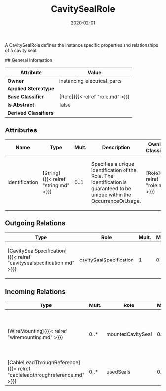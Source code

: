 ﻿---
title: CavitySealRole
toc: false
type: specs
date: "2020-02-01"
draft: false
specification: VEC
version: 1.2.0
documentType: "Recommendation"
elementType: Class
classes:
  - CavitySealRole
menu_name: vec-1.2.0
---
<p> A CavitySealRole defines the instance specific properties and relationships of a cavity seal.      </p>
## General Information

| Attribute               | Value |
|-------------------------|-------|
| **Owner**               | instancing_electrical_parts |
| **Applied Stereotype**  |   |
| **Base Classifier**     | [Role]({{< relref "role.md" >}})<br/>  |
| **Is Abstract**         | false |
| **Derived Classifiers** |   |

## Attributes
|  Name  |  Type  |  Mult.  |  Description  |  Owning Classifier  |
|--------|--------|---------|---------------|--------------|
|identification | [String]({{< relref "string.md" >}}) | 0..1 | <p> Specifies a unique identification of the Role. The identification is guaranteed to be unique within the OccurrenceOrUsage.      </p> | [Role]({{< relref "role.md" >}}) |

## Outgoing Relations
|    Type  |   Role   |   Mult.   |   Mult.   |   Description   |
|----------|----------|-----------|-----------|-----------------|
| [CavitySealSpecification]({{< relref "cavitysealspecification.md" >}}) | cavitySealSpecification | 1 | 0..* | <p> References the <i>CavitySealSpecification </i>that is instanced by this <i>CavitySealRole.</i>      </p> |
##  Incoming Relations
|    Type  |   Mult.  |   Role    |   Mult.   |   Description  |
|----------|----------|-----------|-----------|----------------|
| [WireMounting]({{< relref "wiremounting.md" >}}) | 0..* | mountedCavitySeal | 0..1 | <p> References the cavity seal that is used for the wire mounting.      </p> |
| [CableLeadThroughReference]({{< relref "cableleadthroughreference.md" >}}) | 0..* | usedSeals | 0..* |  |
